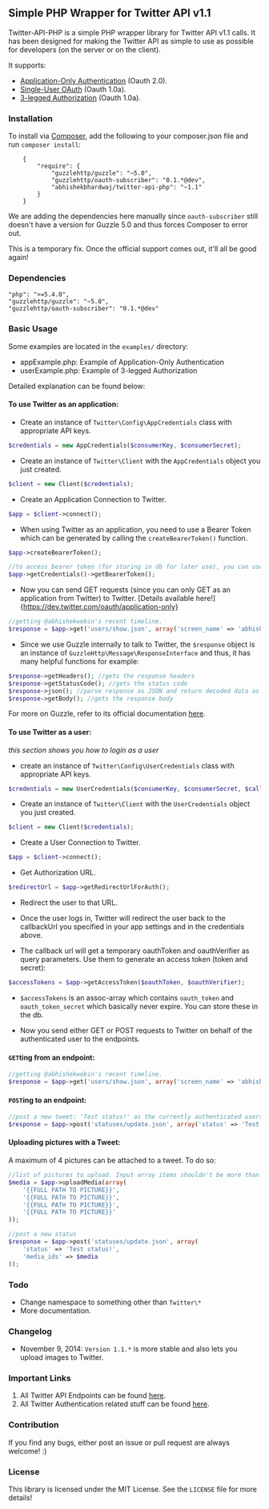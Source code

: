 ## Simple PHP Wrapper for Twitter API v1.1

Twitter-API-PHP is a simple PHP wrapper library for Twitter API v1.1 calls. It has been designed for making the Twitter API as simple to use as possible for developers (on the server or on the client).

It supports:

- [Application-Only Authentication](https://dev.twitter.com/oauth/application-only) (Oauth 2.0).
- [Single-User OAuth](https://dev.twitter.com/oauth/overview/single-user) (Oauth 1.0a).
- [3-legged Authorization](https://dev.twitter.com/oauth/3-legged) (Oauth 1.0a).


### Installation

To install via [Composer](https://getcomposer.org), add the following to your composer.json file and run `composer install`:

```
    {
        "require": {
            "guzzlehttp/guzzle": "~5.0",
            "guzzlehttp/oauth-subscriber": "0.1.*@dev",
            "abhishekbhardwaj/twitter-api-php": "~1.1"
        }
    }
```

We are adding the dependencies here manually since `oauth-subscriber` still doesn't have a version for Guzzle 5.0 and thus forces Composer to error out.

This is a temporary fix. Once the official support comes out, it'll all be good again!

### Dependencies

```
"php": ">=5.4.0",
"guzzlehttp/guzzle": "~5.0",
"guzzlehttp/oauth-subscriber": "0.1.*@dev"
```

### Basic Usage

Some examples are located in the `examples/` directory:

- appExample.php: Example of Application-Only Authentication
- userExample.php: Example of 3-legged Authorization

Detailed explanation can be found below:

#### To use Twitter as an application:

- Create an instance of `Twitter\Config\AppCredentials` class with appropriate API keys.

```php
$credentials = new AppCredentials($consumerKey, $consumerSecret);
```

- Create an instance of `Twitter\Client` with the `AppCredentials` object you just created.

```php
$client = new Client($credentials);
```

- Create an Application Connection to Twitter.

```php
$app = $client->connect();
```

- When using Twitter as an application, you need to use a Bearer Token which can be generated by calling the `createBearerToken()` function.

```php
$app->createBearerToken();

//to access bearer token (for storing in db for later use), you can use:
$app->getCredentials()->getBearerToken();
```

- Now you can send GET requests (since you can only GET as an application from Twitter) to Twitter. [Details available here!]{https://dev.twitter.com/oauth/application-only}

```php
//getting @abhishekwebin's recent timeline.
$response = $app->get('users/show.json', array('screen_name' => 'abhishekwebin'));
```

- Since we use Guzzle internally to talk to Twitter, the `$response` object is an instance of `GuzzleHttp\Message\ResponseInterface` and thus, it has many helpful functions for example:

```php
$response->getHeaders(); //gets the response headers
$response->getStatusCode(); //gets the status code
$response->json(); //parse response as JSON and return decoded data as assoc-array
$response->getBody(); //gets the response body
```

For more on Guzzle, refer to its official documentation [here](http://guzzle.readthedocs.org/en/latest/quickstart.html).


#### To use Twitter as a user:

*this section shows you how to login as a user*

- create an instance of `Twitter\Config\UserCredentials` class with appropriate API keys.

```php
$credentials = new UserCredentials($consumerKey, $consumerSecret, $callbackUrl);
```

- Create an instance of `Twitter\Client` with the `UserCredentials` object you just created.

```php
$client = new Client($credentials);
```

- Create a User Connection to Twitter.

```php
$app = $client->connect();
```

- Get Authorization URL.

```php
$redirectUrl = $app->getRedirectUrlForAuth();
```

- Redirect the user to that URL.

- Once the user logs in, Twitter will redirect the user back to the callbackUrl you specified in your app settings and in the credentials above.

- The callback url will get a temporary oauthToken and oauthVerifier as query parameters. Use them to generate an access token (token and secret):

```php
$accessTokens = $app->getAccessToken($oauthToken, $oauthVerifier);
```

- `$accessTokens` is an assoc-array which contains `oauth_token` and `oauth_token_secret` which basically never expire. You can store these in the db.

- Now you send either GET or POST requests to Twitter on behalf of the authenticated user to the endpoints.


#### `GET`ting from an endpoint:

```php
//getting @abhishekwebin's recent timeline.
$response = $app->get('users/show.json', array('screen_name' => 'abhishekwebin'));
```


#### `POST`ing to an endpoint:

```php
//post a new tweet: 'Test status!' as the currently authenticated users.
$response = $app->post('statuses/update.json', array('status' => 'Test status!'));
```

#### Uploading pictures with a Tweet:

A maximum of 4 pictures can be attached to a tweet. To do so:

```php
//list of pictures to upload. Input array items shouldn't be more than 4.
$media = $app->uploadMedia(array(
    '{{FULL PATH TO PICTURE}}',
    '{{FULL PATH TO PICTURE}}',
    '{{FULL PATH TO PICTURE}}',
    '{{FULL PATH TO PICTURE}}'
));

//post a new status
$response = $app->post('statuses/update.json', array(
    'status' => 'Test status!',
    'media_ids' => $media
));
```

### Todo

- Change namespace to something other than `Twitter\*`
- More documentation.

### Changelog

- November 9, 2014: `Version 1.1.*` is more stable and also lets you upload images to Twitter.

### Important Links

1. All Twitter API Endpoints can be found [here](https://dev.twitter.com/rest/public).
2. All Twitter Authentication related stuff can be found [here](https://dev.twitter.com/oauth).

### Contribution

If you find any bugs, either post an issue or pull request are always welcome! :)

### License

This library is licensed under the MIT License. See the `LICENSE` file for more details!
